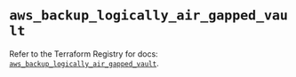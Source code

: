 # `aws_backup_logically_air_gapped_vault`

Refer to the Terraform Registry for docs: [`aws_backup_logically_air_gapped_vault`](https://registry.terraform.io/providers/hashicorp/aws/6.14.1/docs/resources/backup_logically_air_gapped_vault).

